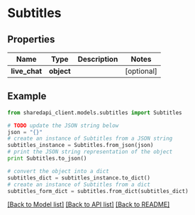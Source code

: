 # Subtitles


## Properties
Name | Type | Description | Notes
------------ | ------------- | ------------- | -------------
**live_chat** | **object** |  | [optional] 

## Example

```python
from sharedapi_client.models.subtitles import Subtitles

# TODO update the JSON string below
json = "{}"
# create an instance of Subtitles from a JSON string
subtitles_instance = Subtitles.from_json(json)
# print the JSON string representation of the object
print Subtitles.to_json()

# convert the object into a dict
subtitles_dict = subtitles_instance.to_dict()
# create an instance of Subtitles from a dict
subtitles_form_dict = subtitles.from_dict(subtitles_dict)
```
[[Back to Model list]](../README.md#documentation-for-models) [[Back to API list]](../README.md#documentation-for-api-endpoints) [[Back to README]](../README.md)


